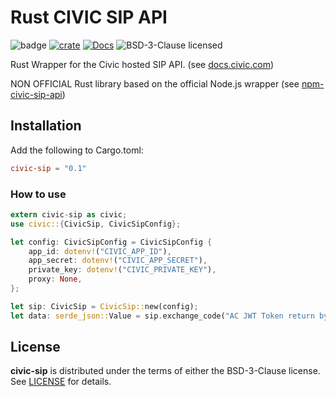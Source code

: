 # Rust CIVIC SIP API

![badge](https://action-badges.now.sh/Pierozi/rust-civic-sip?action=rust-ci)
[![crate][crate-image]][crate-link]
[![Docs][docs-image]][docs-link]
![BSD-3-Clause licensed][license-image]

Rust Wrapper for the Civic hosted SIP API. (see [docs.civic.com](https://docs.civic.com))

NON OFFICIAL Rust library based on the official Node.js wrapper (see [npm-civic-sip-api](https://github.com/civicteam/npm-civic-sip-api))


## Installation
Add the following to Cargo.toml:

```toml
civic-sip = "0.1"
```

### How to use

```rust
extern civic-sip as civic;
use civic::{CivicSip, CivicSipConfig};

let config: CivicSipConfig = CivicSipConfig {
    app_id: dotenv!("CIVIC_APP_ID"),
    app_secret: dotenv!("CIVIC_APP_SECRET"),
    private_key: dotenv!("CIVIC_PRIVATE_KEY"),
    proxy: None,
};

let sip: CivicSip = CivicSip::new(config);
let data: serde_json::Value = sip.exchange_code("AC JWT Token return by CIVIC Frontend oAuth").unwrap();
```

## License

**civic-sip** is distributed under the terms of either the BSD-3-Clause license.
See [LICENSE](LICENSE) for details.

[crate-image]: https://img.shields.io/crates/v/civic-sip.svg
[crate-link]: https://crates.io/crates/civic-sip
[docs-image]: https://docs.rs/civic-sip/badge.svg
[docs-link]: https://docs.rs/civic-sip/
[license-image]: https://img.shields.io/crates/l/civic-sip.svg

